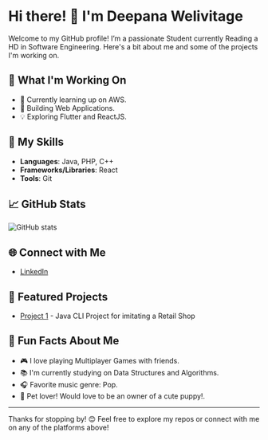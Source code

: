 # Hi there! 👋 I'm Deepana Welivitage 

Welcome to my GitHub profile! I’m a passionate Student currently Reading a HD in Software Engineering. Here's a bit about me and some of the projects I'm working on.

## 🔭 What I'm Working On

- 🌱 Currently learning up on AWS.
- 🔨 Building Web Applications.
- 💡 Exploring Flutter and ReactJS.

## 💼 My Skills

- **Languages**: Java, PHP, C++
- **Frameworks/Libraries**: React
- **Tools**: Git

## 📈 GitHub Stats

![GitHub stats](https://github-readme-stats.vercel.app/api?username=dmkwelivitage&show_icons=true&theme=radical)

## 🌐 Connect with Me

- [LinkedIn](https://www.linkedin.com/in/deepana-welivitage-236227282/)

## 🚀 Featured Projects

- [Project 1](https://github.com/dmkwelivitage/RetailShop) - Java CLI Project for imitating a Retail Shop

## 🤔 Fun Facts About Me

- 🎮 I love playing Multiplayer Games with friends.
- 📚 I'm currently studying on Data Structures and Algorithms.
- 🎧 Favorite music genre: Pop.
- 🐶 Pet lover! Would love to be an owner of a cute puppy!.

---

Thanks for stopping by! 😊 Feel free to explore my repos or connect with me on any of the platforms above!
